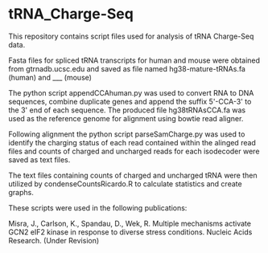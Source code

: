 # tRNA_Charge-Seq
This repository contains script files used for analysis of tRNA Charge-Seq data.


Fasta files for spliced tRNA transcripts for human and mouse were obtained from gtrnadb.ucsc.edu and saved as file named hg38-mature-tRNAs.fa (human) and ___ (mouse)

The python script appendCCAhuman.py was used to convert RNA to DNA sequences, combine duplicate genes and append the suffix 5'-CCA-3' to the 3' end of each sequence.
The produced file hg38tRNAsCCA.fa was used as the reference genome for alignment using bowtie read aligner.

Following alignment the python script parseSamCharge.py was used to identify the charging status of each read contained within the alinged read files and counts of charged and uncharged reads for each isodecoder were saved as text files.

The text files containing counts of charged and uncharged tRNA were then utilized by condenseCountsRicardo.R to calculate statistics and create graphs.


These scripts were used in the following publications:

Misra, J., Carlson, K., Spandau, D., Wek, R. Multiple mechanisms activate GCN2 eIF2 kinase in response to diverse stress conditions. Nucleic Acids Research. (Under Revision)
